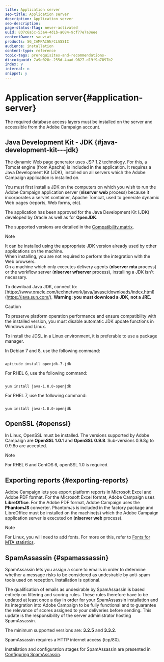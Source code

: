 ```yaml
---
title: Application server
seo-title: Application server
description: Application server
seo-description: 
page-status-flag: never-activated
uuid: 837c6a5c-53a4-4d1b-a084-9cf77e7a0eee
contentOwner: sauviat
products: SG_CAMPAIGN/CLASSIC
audience: installation
content-type: reference
topic-tags: prerequisites-and-recommendations-
discoiquuid: 7a9e028c-255d-4aad-9827-d19f9a7897b2
index: y
internal: n
snippet: y
---
```


# Application server{#application-server}

The required database access layers must be installed on the server and accessible from the Adobe Campaign account.

## Java Development Kit - JDK {#java-development-kit---jdk}

The dynamic Web page generator uses JSP 1.2 technology. For this, a Tomcat engine (from Apache) is included in the application. It requires a Java Development Kit (JDK), installed on all servers which the Adobe Campaign application is installed on.

You must first install a JDK on the computers on which you wish to run the Adobe Campaign application server (**nlserver web** process) because it incorporates a servlet container, Apache Tomcat, used to generate dynamic Web pages (reports, Web forms, etc).

The application has been approved for the Java Development Kit (JDK) developed by Oracle as well as for **OpenJDK**.

The supported versions are detailed in the [Compatibility matrix](https://helpx.adobe.com/campaign/kb/compatibility-matrix.html).

>[!NOTE]
>
>It can be installed using the appropriate JDK version already used by other applications on the machine.  
>When installing, you are not required to perform the integration with the Web browsers.  
>On a machine which only executes delivery agents (**nlserver mta** process) or the workflow server (**nlserver wfserver** process), installing a JDK isn't necessary.

To download Java JDK, connect to: [https://www.oracle.com/technetwork/java/javase/downloads/index.html](https://java.sun.com/). **Warning: you must download a JDK, not a JRE.**

>[!CAUTION]
>
>To preserve platform operation performance and ensure compatibility with the installed version, you must disable automatic JDK update functions in Windows and Linux.

To install the JDSL in a Linux environment, it is preferable to use a package manager.

In Debian 7 and 8, use the following command:

```

aptitude install openjdk-7-jdk

```

For RHEL 6, use the following command:

```

yum install java-1.8.0-openjdk

```

For RHEL 7, use the following command:

```

yum install java-1.8.0-openjdk

```

## OpenSSL {#openssl}

In Linux, OpenSSL must be installed. The versions supported by Adobe Campaign are **OpenSSL 1.0.1** and **OpenSSL 0.9.8**. Sub-versions 0.9.8g to 0.9.8o are accepted.

>[!NOTE]
>
>For RHEL 6 and CentOS 6, openSSL 1.0 is required.

## Exporting reports {#exporting-reports}

Adobe Campaign lets you export platform reports in Microsoft Excel and Adobe PDF format. For the Microsoft Excel format, Adobe Campaign uses **LibreOffice**. For the Adobe PDF format, Adobe Campaign uses the **PhantomJS** converter. PhantomJs is included in the factory package and LibreOffice must be installed on the machine(s) which the Adobe Campaign application server is executed on (**nlserver web** process).

>[!NOTE]
>
>For Linux, you will need to add fonts. For more on this, refer to [Fonts for MTA statistics](https://helpx.adobe.com/campaign/standard/installation/using/prerequisites-of-campaign-installation-in-linux.html#fonts-for-mta-statistics).

## SpamAssassin {#spamassassin}

SpamAssassin lets you assign a score to emails in order to determine whether a message risks to be considered as undesirable by anti-spam tools used on reception. Installation is optional.

The qualification of emails as undesirable by SpamAssassin is based entirely on filtering and scoring rules. These rules therefore have to be updated at least once a day in order for your SpamAssassin installation and its integration into Adobe Campaign to be fully functional and to guarantee the relevance of scores assigned to your deliveries before sending. This update is the responsibility of the server administrator hosting SpamAssassin.

The minimum supported versions are: **3.2.5** and **3.3.2**.

SpamAssassin requires a HTTP internet access (tcp/80).

Installation and configuration stages for SpamAssassin are presented in [Configuring SpamAssassin](https://helpx.adobe.com/campaign/standard/installation/using/configuring-spamassassin.html).

